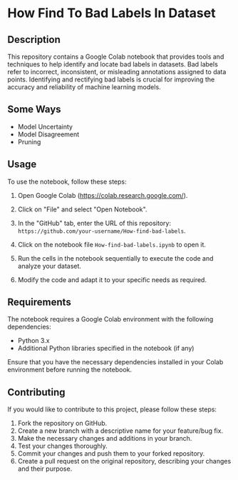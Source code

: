 # How Find To Bad Labels In Dataset

## Description
This repository contains a Google Colab notebook that provides tools and techniques to help identify and locate bad labels in datasets. Bad labels refer to incorrect, inconsistent, or misleading annotations assigned to data points. Identifying and rectifying bad labels is crucial for improving the accuracy and reliability of machine learning models.

## Some Ways

- Model Uncertainty
- Model Disagreement
- Pruning

## Usage

To use the notebook, follow these steps:

1. Open Google Colab (https://colab.research.google.com/).

2. Click on "File" and select "Open Notebook".

3. In the "GitHub" tab, enter the URL of this repository: `https://github.com/your-username/How-find-bad-labels`.

4. Click on the notebook file `How-find-bad-labels.ipynb` to open it.

5. Run the cells in the notebook sequentially to execute the code and analyze your dataset.

6. Modify the code and adapt it to your specific needs as required.

## Requirements

The notebook requires a Google Colab environment with the following dependencies:

- Python 3.x
- Additional Python libraries specified in the notebook (if any)

Ensure that you have the necessary dependencies installed in your Colab environment before running the notebook.

## Contributing

If you would like to contribute to this project, please follow these steps:

1. Fork the repository on GitHub.
2. Create a new branch with a descriptive name for your feature/bug fix.
3. Make the necessary changes and additions in your branch.
4. Test your changes thoroughly.
5. Commit your changes and push them to your forked repository.
6. Create a pull request on the original repository, describing your changes and their purpose.

